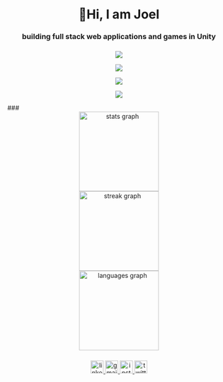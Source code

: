 
<head>
  <link rel="stylesheet" type='text/css' href="https://cdn.jsdelivr.net/gh/devicons/devicon@latest/devicon.min.css" />
  
</head>

          
<h1 align="center">👋Hi, I am Joel</h1>

###

<h3 align="center">building full stack web applications and games in Unity</h3>

###

<div align="center">
 <p align="center">
  <a href="https://skillicons.dev">
    <img src="https://skillicons.dev/icons?i=html,css,js,bootstrap,php" />
  </a>
</p>
    
</div>
<div align="center">
 <p align="center">
  <a href="https://skillicons.dev">
    <img src="https://skillicons.dev/icons?i=tailwind,react,nodejs,express,mongodb" />
  </a>
</p>
</div>
</div>
<div align="center">
 <p align="center">
  <a href="https://skillicons.dev">
    <img src="https://skillicons.dev/icons?i=c,java,python,flask,postman" />
  </a>
</p>
</div>
<div align="center">
  <p align="center">
  <a href="https://skillicons.dev">
    <img src="https://skillicons.dev/icons?i=unity,cs,figma,ps,pr" />
  </a>
</p>
</div>
###

<div align="center">
  <img src="https://github-readme-stats.vercel.app/api?username=Helixjoe&hide_title=true&hide_rank=false&show_icons=true&include_all_commits=true&count_private=true&disable_animations=false&theme=codeSTACKr&locale=en&hide_border=true" height="180" alt="stats graph" /> <br>
  <img src="https://streak-stats.demolab.com?user=Helixjoe&locale=en&mode=daily&theme=codeSTACKr&hide_border=true&border_radius=5" height="180" alt="streak graph" /> <br>
  <img src="https://github-readme-stats.vercel.app/api/top-langs?username=Helixjoe&locale=en&hide_title=true&layout=compact&card_width=320&langs_count=5&theme=codeSTACKr&hide_border=true" height="180" alt="languages graph"  />
</div>

###

<div align="center">
  <a href="https://www.linkedin.com/in/joel-john-883132223/" target="_blank">
    <img src="https://img.shields.io/static/v1?message=LinkedIn&logo=linkedin&label=&color=0077B5&logoColor=white&labelColor=&style=for-the-badge" height="29" alt="linkedin logo"  />
  </a>
  <a href="joeljohn5112@gmail.com" target="_blank">
    <img src="https://img.shields.io/static/v1?message=Gmail&logo=gmail&label=&color=D14836&logoColor=white&labelColor=&style=for-the-badge" height="29" alt="gmail logo"  />
  </a>
  <a href="https://www.instagram.com/its_just_joel_john/" target="_blank">
    <img src="https://img.shields.io/static/v1?message=Instagram&logo=instagram&label=&color=E4405F&logoColor=white&labelColor=&style=for-the-badge" height="29" alt="instagram logo"  />
  </a>
  <a href="https://twitter.com/helixjoe5112" target="_blank">
    <img src="https://img.shields.io/static/v1?message=Twitter&logo=twitter&label=&color=1DA1F2&logoColor=white&labelColor=&style=for-the-badge" height="29" alt="twitter logo"  />
  </a>
</div>

